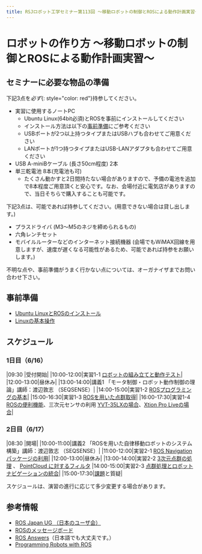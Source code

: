 ```yaml
---
title: RSJロボット工学セミナー第113回 ～移動ロボットの制御とROSによる動作計画実習～
---
```


# ロボットの作り方 ～移動ロボットの制御とROSによる動作計画実習～

## セミナーに必要な物品の準備

下記3点を*必ず*{: style="color: red"}持参してください。

- 実習に使用するノートPC
  - Ubuntu Linux(64bit必須)とROSを事前にインストールしてください
  - インストール方法は以下の[事前準備](#事前準備)にご参考ください
  - USBポートが2つ以上持つタイプまたはUSBハブも合わせてご用意ください
  - LANポートが1つ持つタイプまたはUSB-LANアダプタも合わせてご用意ください
- USB A-miniBケーブル (長さ50cm程度) 2本
- 単三乾電池 8本(充電池も可)
  - たくさん動かすと2日間持たない場合がありますので、予備の電池を追加で8本程度ご用意頂くと安心です。なお、会場付近に電気店がありますので、当日そちらで購入することも可能です。

下記3点は、可能であれば持参してください。(用意できない場合は貸し出します。)
- プラスドライバ (M3～M5のネジを締められるもの)
- 六角レンチセット
- モバイルルーターなどのインターネット接続機器 (会場でもWiMAX回線を用意しますが、速度が遅くなる可能性があるため、可能であれば持参をお願いします。)

不明な点や、事前準備がうまく行かない点については、オーガナイザまでお問い合わせ下さい。

## 事前準備

- [Ubuntu LinuxとROSのインストール](linux_and_ros_install.html)
- [Linuxの基本操作](linux_basics.html)

## スケジュール

### 1日目（6/16）

|09:30      |受付開始|
|10:00-12:00|実習1-1 [ロボットの組み立てと動作テスト](assembling_robot.html)|
|12:00-13:00|昼休み|
|13:00-14:00|講義1 「モータ制御・ロボット動作制御の理論」講師：渡辺敦志 （SEQSENSE）|
|14:00-15:00|実習1-2 [ROSプログラミングの基本](ros_basics.html)|
|15:00-16:30|実習1-3 [ROSを用いた点群取得](ros_points.html)|
|16:00-17:30|実習1-4 [ROSの便利機能](ros_useful_stuff.html)、三次元センサの利用 [YVT-35LXの場合](ros_3durg.html)、[Xtion Pro Liveの場合](ros_xtion.html)|

### 2日目（6/17）

|08:30      |開場|
|10:00-11:00|講義2 「ROSを用いた自律移動ロボットのシステム構築」講師：渡辺敦志 （SEQSENSE）|
|11:00-12:00|実習2-1 [ROS Navigationパッケージの利用](ros_navigation.html)|
|12:00-13:00|昼休み|
|13:00-14:00|実習2-2 [3次元点群の処理](ros_3d_points_prep.html) 、 [PointCloud に対するフィルタ](ros_3d_points_filters.html)
|14:00-15:00|実習2-3 [点群処理とロボットナビゲーションの統合](ros_3d_points_integration.html)|
|15:00-17:30|[課題](lesson.html)と質疑|

スケジュールは、演習の進行に応じて多少変更する場合があります。

## 参考情報

- [ROS Japan UG （日本のユーザ会）](https://rosjp.connpass.com/)
- [ROSのメッセージボード](https://discourse.ros.org/)
- [ROS Answers](http://answers.ros.org/)（日本語でも大丈夫です。）
- [Programming Robots with ROS](http://shop.oreilly.com/product/0636920024736.do)
